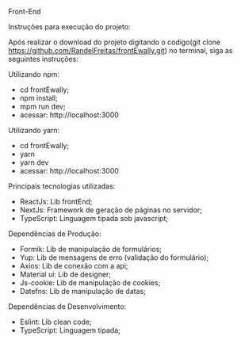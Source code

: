 Front-End

Instruções para execução do projeto:

Após realizar o download do projeto digitando o codigo(git clone https://github.com/RandelFreitas/frontEwally.git) no terminal,
siga as seguintes instruções:

Utilizando npm:

- cd frontEwally;
- npm install;
- mpm run dev;
- acessar: http://localhost:3000

Utilizando yarn:

- cd frontEwally;
- yarn
- yarn dev
- acessar: http://localhost:3000

Principais tecnologias utilizadas:
- ReactJs: Lib frontEnd;
- NextJs: Framework de geração de páginas no servidor;
- TypeScript: Linguagem tipada sob javascript;

Dependências de Produção:
- Formik: Lib de manipulação de formulários;
- Yup: Lib de mensagens de erro (validação do formulário);
- Axios: Lib de conexão com a api;
- Material ui: Lib de designer;
- Js-cookie: Lib de manipulação de cookies;
- Datefns: Lib de manipulação de datas;

Dependências de Desenvolvimento:
- Eslint: Lib clean code;
- TypeScript: Linguagem tipada;
